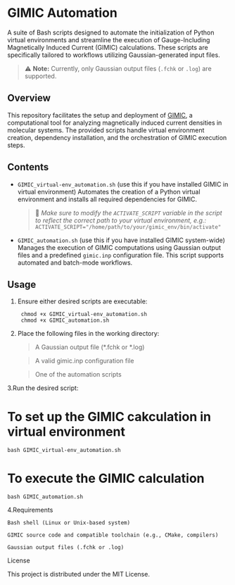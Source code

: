 # GIMIC Automation

A suite of Bash scripts designed to automate the initialization of Python virtual environments and streamline the execution of Gauge-Including Magnetically Induced Current (GIMIC) calculations. These scripts are specifically tailored to workflows utilizing Gaussian-generated input files.

> ⚠️ **Note:** Currently, only Gaussian output files (`.fchk` or `.log`) are supported.

## Overview

This repository facilitates the setup and deployment of [GIMIC](https://github.com/qmcurrents/gimic.git), a computational tool for analyzing magnetically induced current densities in molecular systems. The provided scripts handle virtual environment creation, dependency installation, and the orchestration of GIMIC execution steps.

## Contents

- `GIMIC_virtual-env_automation.sh`  (use this if you have installed GIMIC in virtual environment) 
  Automates the creation of a Python virtual environment and installs all required dependencies for GIMIC.  
  > 🔧 *Make sure to modify the `ACTIVATE_SCRIPT` variable in the script to reflect the correct path to your virtual environment, e.g.:*  
  `ACTIVATE_SCRIPT="/home/path/to/your/gimic_env/bin/activate"`

- `GIMIC_automation.sh`  (use this if you have installed GIMIC system-wide)
  Manages the execution of GIMIC computations using Gaussian output files and a predefined `gimic.inp` configuration file. This script supports automated and batch-mode workflows.

## Usage


1. Ensure either desired scripts are executable: 

       
        chmod +x GIMIC_virtual-env_automation.sh
        chmod +x GIMIC_automation.sh

3. Place the following files in the working directory:

   > A Gaussian output file (*.fchk or *.log)

   > A valid gimic.inp configuration file

   > One of the automation scripts

3.Run the desired script:
 
  # To set up the GIMIC cakculation in virtual environment
    bash GIMIC_virtual-env_automation.sh

  # To execute the GIMIC calculation
    bash GIMIC_automation.sh


4.Requirements

    Bash shell (Linux or Unix-based system)

    GIMIC source code and compatible toolchain (e.g., CMake, compilers)

    Gaussian output files (.fchk or .log)

License

This project is distributed under the MIT License.
